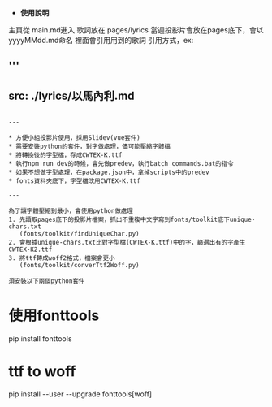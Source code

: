 - **使用說明**  

主頁從 main.md進入
歌詞放在 pages/lyrics
當週投影片會放在pages底下，會以yyyyMMdd.md命名
裡面會引用用到的歌詞
引用方式，ex: 

'''
---
src: ./lyrics/以馬內利.md
---
```

---

* 方便小組投影片使用，採用Slidev(vue套件)
* 需要安裝python的套件，對字做處理，儘可能壓縮字體檔
* 將轉換後的字型檔，存成CWTEX-K.ttf
* 執行npm run dev的時候，會先做predev，執行batch_commands.bat的指令
* 如果不想做字型處理，在package.json中，拿掉scripts中的predev
* fonts資料夾底下，字型檔改用CWTEX-K.ttf

---

為了讓字體壓縮到最小，會使用python做處理  
1. 先讀取pages底下的投影片檔案，抓出不重複中文字寫到fonts/toolkit底下unique-chars.txt
   (fonts/toolkit/findUniqueChar.py)
2. 會根據unique-chars.txt比對字型檔(CWTEX-K.ttf)中的字，篩選出有的字產生CWTEX-K2.ttf
3. 將ttf轉成woff2格式，檔案會更小
   (fonts/toolkit/converTtf2Woff.py)

須安裝以下兩個python套件
```
# 使用fonttools
pip install fonttools

# ttf to woff
pip install --user --upgrade fonttools[woff] 
```
